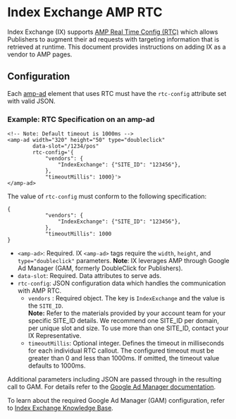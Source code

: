 <!---
Copyright 2016 The AMP HTML Authors. All Rights Reserved.

Licensed under the Apache License, Version 2.0 (the "License");
you may not use this file except in compliance with the License.
You may obtain a copy of the License at

      http://www.apache.org/licenses/LICENSE-2.0

Unless required by applicable law or agreed to in writing, software
distributed under the License is distributed on an "AS-IS" BASIS,
WITHOUT WARRANTIES OR CONDITIONS OF ANY KIND, either express or implied.
See the License for the specific language governing permissions and
limitations under the License.
-->

# Index Exchange AMP RTC 

Index Exchange (IX) supports [AMP Real Time Config (RTC)](https://github.com/ampproject/amphtml/blob/master/extensions/amp-a4a/rtc-publisher-implementation-guide.md) which allows Publishers to augment their ad requests with targeting information that is retrieved at runtime. This document provides instructions on adding IX as a vendor to AMP pages.  

## Configuration
Each [amp-ad](https://amp.dev/documentation/components/amp-ad/) element that uses RTC must have the `rtc-config` attribute set with valid JSON. 

### Example: RTC Specification on an amp-ad

```
<!-- Note: Default timeout is 1000ms -->
<amp-ad width="320" height="50" type="doubleclick"
        data-slot="/1234/pos"
        rtc-config='{
            "vendors": {
                "IndexExchange": {"SITE_ID": "123456"},
            },
            "timeoutMillis": 1000}'>
</amp-ad>
```
The value of `rtc-config` must conform to the following specification:
```
{
            "vendors": {
                "IndexExchange": {"SITE_ID": "123456"},
            },
            "timeoutMillis": 1000
}
```
- `<amp-ad>`: Required. IX `<amp-ad>` tags require the `width`, `height`, and `type="doubleclick"` parameters. 
**Note**: IX leverages AMP through Google Ad Manager (GAM, formerly DoubleClick for Publishers).
- `data-slot`: Required. Data attributes to serve ads.
- `rtc-config`: JSON configuration data which handles the communication with AMP RTC.
   - `vendors` : Required object. The key is `IndexExchange` and the value is the `SITE_ID`.</br>
**Note:** Refer to the materials provided by your account team for your specific SITE_ID details. We recommend one SITE_ID per domain, per unique slot and size. To use more than one SITE_ID, contact your IX Representative.
   - `timeoutMillis`: Optional integer. Defines the timeout in milliseconds for each individual RTC callout. The configured timeout must be greater than 0 and less than 1000ms. If omitted, the timeout value defaults to 1000ms.

Additional parameters including JSON are passed through in the resulting call to GAM. For details refer to the [Google Ad Manager documentation](https://github.com/ampproject/amphtml/blob/master/extensions/amp-ad-network-doubleclick-impl/amp-ad-network-doubleclick-impl-internal.md).

To learn about the required Google Ad Manager (GAM) configuration, refer to [Index Exchange Knowledge Base](https://kb.indexexchange.com/Mobile/AMP_Integration.htm).


